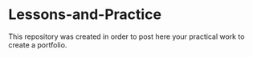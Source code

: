 

# Lessons-and-Practice

This repository was created in order to post here your practical work to create a portfolio.

